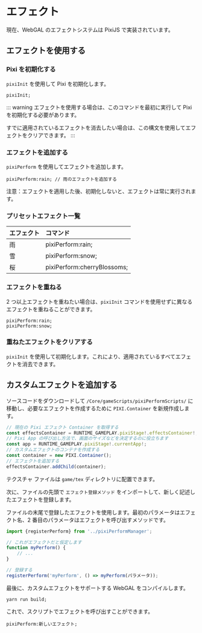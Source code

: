 # エフェクト

現在、WebGAL のエフェクトシステムは PixiJS で実装されています。

## エフェクトを使用する

### Pixi を初期化する

`pixiInit` を使用して Pixi を初期化します。

``` ws
pixiInit;
```

::: warning
エフェクトを使用する場合は、このコマンドを最初に実行して Pixi を初期化する必要があります。

すでに適用されているエフェクトを消去したい場合は、この構文を使用してエフェクトをクリアできます。
:::

### エフェクトを追加する

`pixiPerform` を使用してエフェクトを追加します。

``` ws
pixiPerform:rain; // 雨のエフェクトを追加する
```

注意：エフェクトを適用した後、初期化しないと、エフェクトは常に実行されます。

### プリセットエフェクト一覧

| エフェクト | コマンド                        |
| :--- | :-------------------------- |
| 雨 | pixiPerform:rain;           |
| 雪 | pixiPerform:snow;           |
| 桜 | pixiPerform:cherryBlossoms; |

### エフェクトを重ねる

2 つ以上エフェクトを重ねたい場合は、`pixiInit` コマンドを使用せずに異なるエフェクトを重ねることができます。

``` ws
pixiPerform:rain;
pixiPerform:snow;
```

### 重ねたエフェクトをクリアする

`pixiInit` を使用して初期化します。これにより、適用されているすべてエフェクトを消去できます。

## カスタムエフェクトを追加する

ソースコードをダウンロードして `/Core/gameScripts/pixiPerformScripts/` に移動し、必要なエフェクトを作成するために `PIXI.Container` を新規作成します。

``` ts
// 現在の Pixi エフェクト Container を取得する
const effectsContainer = RUNTIME_GAMEPLAY.pixiStage!.effectsContainer!;
// Pixi App の呼び出し方法で、画面のサイズなどを決定するのに役立ちます
const app = RUNTIME_GAMEPLAY.pixiStage!.currentApp!;
// カスタムエフェクトのコンテナを作成する
const container = new PIXI.Container();
// エフェクトを追加する
effectsContainer.addChild(container);
```

テクスチャ ファイルは `game/tex` ディレクトリに配置できます。

次に、ファイルの先頭で `エフェクト登録メソッド` をインポートして、新しく記述したエフェクトを登録します。

ファイルの末尾で登録したエフェクトを使用します。最初のパラメータはエフェクト名、2 番目のパラメータはエフェクトを呼び出すメソッドです。

``` ts
import {registerPerform} from '../pixiPerformManager';

// これがエフェクトだと仮定します
function myPerform() {
    // ...
}

// 登録する
registerPerform('myPerform', () => myPerform(パラメータ));
```

最後に、カスタムエフェクトをサポートする WebGAL をコンパイルします。

``` shell
yarn run build;
```

これで、スクリプトでエフェクトを呼び出すことができます。

``` ws
pixiPerform:新しいエフェクト;
```